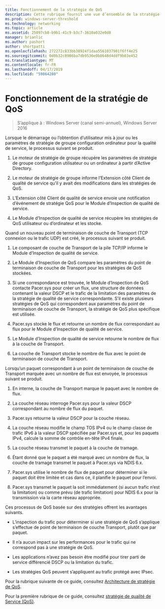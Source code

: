 ```yaml
---
title: Fonctionnement de la stratégie de QoS
description: Cette rubrique fournit une vue d’ensemble de la stratégie de qualité de Service (QoS), qui vous permet d’utiliser la stratégie de groupe pour classer par priorité de la bande passante du trafic réseau des applications spécifiques et des services dans Windows Server 2016.
ms.prod: windows-server-threshold
ms.technology: networking
ms.topic: article
ms.assetid: 25097cb8-b9b1-41c9-b3c7-3610a032e0d8
manager: brianlic
ms.author: pashort
author: shortpatti
ms.openlocfilehash: 272272c833bb38924f1daa5561037901f6ff4e25
ms.sourcegitcommit: 0d0b32c8986ba7db9536e0b8648d4ddf9b03e452
ms.translationtype: MT
ms.contentlocale: fr-FR
ms.lasthandoff: 04/17/2019
ms.locfileid: "59864280"
---
```

# <a name="how-qos-policy-works"></a>Fonctionnement de la stratégie de QoS

>S’applique à : Windows Server (canal semi-annuel), Windows Server 2016

Lorsque le démarrage ou l’obtention d’utilisateur mis à jour ou les paramètres de stratégie de groupe configuration ordinateur pour la qualité de service, le processus suivant se produit.

1. Le moteur de stratégie de groupe récupère les paramètres de stratégie de groupe configuration utilisateur ou un ordinateur à partir d’Active Directory.

2. Le moteur de stratégie de groupe informe l’Extension côté Client de qualité de service qu’il y avait des modifications dans les stratégies de QoS.

3. L’Extension côté Client de qualité de service envoie une notification d’événement de stratégie QoS pour le Module d’Inspection de qualité de service.

4. Le Module d’Inspection de qualité de service récupère les stratégies de QoS utilisateur ou d’ordinateur et les stocke.

Quand un nouveau point de terminaison de couche de Transport \(TCP connexion ou le trafic UDP\) est créé, le processus suivant se produit.

1. Le composant de couche de Transport de la pile TCP/IP informe le Module d’Inspection de qualité de service.

2. Le Module d’Inspection de QoS compare les paramètres du point de terminaison de couche de Transport pour les stratégies de QoS stockées.

3. Si une correspondance est trouvée, le Module d’Inspection de QoS contacte Pacer.sys pour créer un flux, une structure de données contenant la valeur DSCP et le trafic de la limitation des paramètres de la stratégie de qualité de service correspondante. S’il existe plusieurs stratégies de QoS qui correspondent aux paramètres du point de terminaison de couche de Transport, la stratégie de QoS plus spécifique est utilisée.

4. Pacer.sys stocke le flux et retourne un nombre de flux correspondant au flux pour le Module d’Inspection de qualité de service.

5. Le Module d’Inspection de qualité de service retourne le nombre de flux à la couche de Transport.

6. La couche de Transport stocke le nombre de flux avec le point de terminaison de couche de Transport.

Lorsqu’un paquet correspondant à un point de terminaison de couche de Transport marquée avec un nombre de flux est envoyée, le processus suivant se produit.

1. En interne, la couche de Transport marque le paquet avec le nombre de flux.

2. La couche réseau interroge Pacer.sys pour la valeur DSCP correspondant au nombre de flux du paquet.

3. Pacer.sys retourne la valeur DSCP pour la couche réseau.

4. La couche réseau modifie le champ TOS IPv4 ou le champ classe de trafic IPv6 à la valeur DSCP spécifiée par Pacer.sys et, pour les paquets IPv4, calcule la somme de contrôle en-tête IPv4 finale.

5. La couche réseau transmet le paquet à la couche de tramage.

6. Étant donné que le paquet a été marqué avec un nombre de flux, la couche de tramage transmet le paquet à Pacer.sys via NDIS 6.x.

7. Pacer.sys utilise le nombre de flux de paquet pour déterminer si le paquet doit être limitée et cas dans ce, il planifie le paquet pour l’envoi.

8. Pacer.sys transmet le paquet la soit immédiatement \(si aucun trafic n’est la limitation\) ou comme prévu \(de trafic limitation\) pour NDIS 6.x pour la transmission via la carte réseau appropriée.

Ces processus de QoS basée sur des stratégies offrent les avantages suivants.

- L’inspection du trafic pour déterminer si une stratégie de QoS s’applique s’effectue de point de terminaison de couche Transport, plutôt que par paquet.

- Il n’a aucun impact sur les performances pour le trafic qui ne correspond pas à une stratégie de QoS.

- Les applications n’avez pas besoin être modifié pour tirer parti de service différencié DSCP ou la limitation du trafic.

- Les stratégies QoS peuvent s’appliquent au trafic protégé avec IPsec.

Pour la rubrique suivante de ce guide, consultez [Architecture de stratégie de QoS](qos-policy-architecture.md).

Pour la première rubrique de ce guide, consultez [stratégie de qualité de Service (QoS)](qos-policy-top.md).
